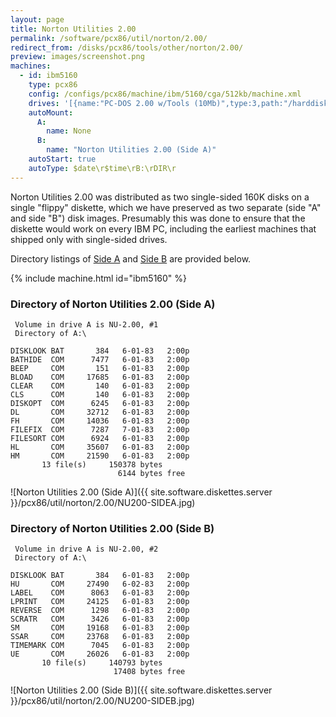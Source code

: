```yaml
---
layout: page
title: Norton Utilities 2.00
permalink: /software/pcx86/util/norton/2.00/
redirect_from: /disks/pcx86/tools/other/norton/2.00/
preview: images/screenshot.png
machines:
  - id: ibm5160
    type: pcx86
    config: /configs/pcx86/machine/ibm/5160/cga/512kb/machine.xml
    drives: '[{name:"PC-DOS 2.00 w/Tools (10Mb)",type:3,path:"/harddisks/pcx86/10mb/PCDOS200-C400.json"},{name:"MS-DOS 1.x/2.x Source (10Mb)",type:3,path:"/harddisks/pcx86/10mb/MSDOS-SRC.json"}]'
    autoMount:
      A:
        name: None
      B:
        name: "Norton Utilities 2.00 (Side A)"
    autoStart: true
    autoType: $date\r$time\rB:\rDIR\r
---
```


Norton Utilities 2.00 was distributed as two single-sided 160K disks on a single "flippy" diskette, which we have preserved
as two separate (side "A" and side "B") disk images.  Presumably this was done to ensure that the diskette would work on every
IBM PC, including the earliest machines that shipped only with single-sided drives.

Directory listings of [Side A](#directory-of-norton-utilities-201-side-a) and [Side B](#directory-of-norton-utilities-201-side-b)
are provided below.

{% include machine.html id="ibm5160" %}

### Directory of Norton Utilities 2.00 (Side A)

     Volume in drive A is NU-2.00, #1
     Directory of A:\

    DISKLOOK BAT       384   6-01-83   2:00p
    BATHIDE  COM      7477   6-01-83   2:00p
    BEEP     COM       151   6-01-83   2:00p
    BLOAD    COM     17685   6-01-83   2:00p
    CLEAR    COM       140   6-01-83   2:00p
    CLS      COM       140   6-01-83   2:00p
    DISKOPT  COM      6245   6-01-83   2:00p
    DL       COM     32712   6-01-83   2:00p
    FH       COM     14036   6-01-83   2:00p
    FILEFIX  COM      7287   7-01-83   2:00p
    FILESORT COM      6924   6-01-83   2:00p
    HL       COM     35607   6-01-83   2:00p
    HM       COM     21590   6-01-83   2:00p
           13 file(s)     150378 bytes
                            6144 bytes free

![Norton Utilities 2.00 (Side A)]({{ site.software.diskettes.server }}/pcx86/util/norton/2.00/NU200-SIDEA.jpg)

### Directory of Norton Utilities 2.00 (Side B)

     Volume in drive A is NU-2.00, #2
     Directory of A:\

    DISKLOOK BAT       384   6-01-83   2:00p
    HU       COM     27490   6-02-83   2:00p
    LABEL    COM      8063   6-01-83   2:00p
    LPRINT   COM     24125   6-01-83   2:00p
    REVERSE  COM      1298   6-01-83   2:00p
    SCRATR   COM      3426   6-01-83   2:00p
    SM       COM     19168   6-01-83   2:00p
    SSAR     COM     23768   6-01-83   2:00p
    TIMEMARK COM      7045   6-01-83   2:00p
    UE       COM     26026   6-01-83   2:00p
           10 file(s)     140793 bytes
                           17408 bytes free

![Norton Utilities 2.00 (Side B)]({{ site.software.diskettes.server }}/pcx86/util/norton/2.00/NU200-SIDEB.jpg)
